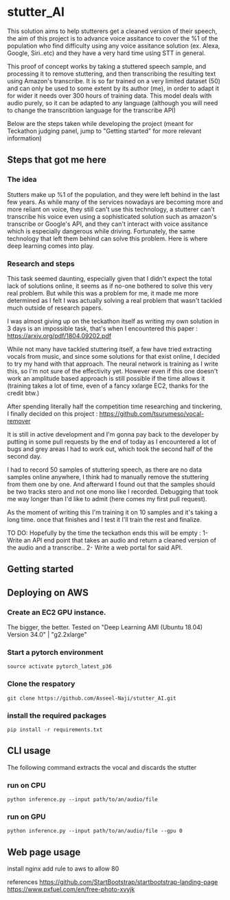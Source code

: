 # stutter_AI
This solution aims to help stutterers get a cleaned version of their speech, the aim of this project is to advance voice assitance to cover the %1 of the population who find difficulty using any voice assitance solution (ex. Alexa, Google, Siri..etc) and they have a very hard time using STT in general.

This proof of concept works by taking a stuttered speech sample, and processing it to remove stuttering, and then transcribing the resulting text using Amazon's transcribe. It is so far trained on a very limited dataset (50) and can only be used to some extent by its author (me), in order to adapt it for wider it needs over 300 hours of training data. This model deals with audio purely, so it can be adapted to any language (although you will need to change the transcribtion language for the transcribe API)

Below are the steps taken while developing the project (meant for Teckathon judging panel, jump to "Getting started" for more relevant information)

## Steps that got me here
### The idea
Stutters make up %1 of the population, and they were left behind in the last few years. As while many of the services nowadays are becoming more and more reliant on voice, they still can't use this technology, a stutterer can't transcribe his voice even using a sophisticated solution such as amazon's transcribe or Google's API, and they can't interact with voice assitance which is especially dangerous while driving.
Fortunately, the same technology that left them behind can solve this problem. Here is where deep learning comes into play.

### Research and steps
This task seemed daunting, especially given that I didn't expect the total lack of solutions online, it seems as if no-one bothered to solve this very real problem. But while this was a problem for me, it made me more determined as I felt I was actually solving a real problem that wasn't tackled much outside of research papers.

I was almost giving up on the teckathon itself as writing my own solution in 3 days is an impossible task, that's when I encountered this paper :
https://arxiv.org/pdf/1804.09202.pdf

While not many have tackled stuttering itself, a few have tried extracting vocals from music, and since some solutions for that exist online, I decided to try my hand with that approach.
The neural network is training as I write this, so I'm not sure of the effectivity yet. However even if this one doesn't work an amplitude based approach is still possible if the time allows it (training takes a lot of time, even of a fancy xxlarge EC2, thanks for the credit btw.)

After spending literally half the competition time researching and tinckering, I finally decided on this project : https://github.com/tsurumeso/vocal-remover

It is still in active development and I'm gonna pay back to the developer by putting in some pull requests by the end of today as I encountered a lot of bugs and grey areas I had to work out, which took the second half of the second day.

I had to record 50 samples of stuttering speech, as there are no data samples online anywhere, I think had to manually remove the stuttering from them one by one.
And afterward I found out that the samples should be two tracks stero and not one mono like I recorded. Debugging that took me way longer than I'd like to admit (here comes my first pull request).

As the moment of writing this I'm training it on 10 samples and it's taking a long time. once that finishes and I test it I'll train the rest and finalize.

TO DO:
Hopefully by the time the teckathon ends this will be empty :
1- Write an API end point that takes an audio and return a cleaned version of the audio and a transcribe..
2- Write a web portal for said API.

## Getting started

## Deploying on AWS

### Create an EC2 GPU instance.
The bigger, the better.
Tested on "Deep Learning AMI (Ubuntu 18.04) Version 34.0" | "g2.2xlarge"
### Start a pytorch environment 
```
source activate pytorch_latest_p36
```
### Clone the respatory
```
git clone https://github.com/Asseel-Naji/stutter_AI.git 
```
### install the required packages
```
pip install -r requirements.txt
```
## CLI usage
The following command extracts the vocal and discards the stutter
### run on CPU
```
python inference.py --input path/to/an/audio/file
```
### run on GPU
```
python inference.py --input path/to/an/audio/file --gpu 0
```
## Web page usage
install nginx
add rule to aws to allow 80

references
https://github.com/StartBootstrap/startbootstrap-landing-page
https://www.pxfuel.com/en/free-photo-xvyjk